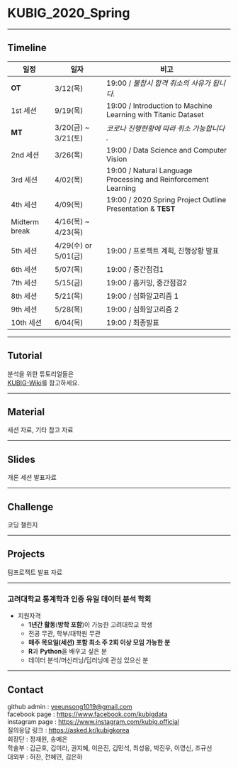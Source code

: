 # KUBIG_2020_Spring
--------------------------------------------------
## Timeline  
| 일정                    |  일자 | 비고                                |
| ------------------- | -------------|-------------------------- |
| **OT** | 3/12(목) | 19:00 / *불참시 합격 취소의 사유가 됩니다.* |
| 1st 세션 | 9/19(목) | 19:00 / Introduction to Machine Learning with Titanic Dataset |
| **MT** | 3/20(금) ~ 3/21(토) | *코로나 진행현황에 따라 취소 가능합니다 .*|
| 2nd 세션 | 3/26(목) | 19:00 / Data Science and Computer Vision |
| 3rd 세션 | 4/02(목) | 19:00 / Natural Language Processing and Reinforcement Learning  |
| 4th 세션 | 4/09(목) | 19:00 / 2020 Spring Project Outline Presentation & **TEST** |
| Midterm break | 4/16(목) ~ 4/23(목) |        |
| 5th 세션 | 4/29(수) or 5/01(금) | 19:00 / 프로젝트 계획, 진행상황 발표 |
| 6th 세션 | 5/07(목) | 19:00 / 중간점검1 |
| 7th 세션 | 5/15(금) | 19:00 / 홈커밍, 중간점검2 |
| 8th 세션 | 5/21(목) | 19:00 / 심화알고리즘 1 |
| 9th 세션 | 5/28(목) | 19:00 / 심화알고리즘 2 |
| 10th 세션 | 6/04(목) | 19:00 / 최종발표 |

-----------------------------------------------------
## Tutorial
분석을 위한 튜토리얼들은  
[KUBIG-Wiki](https://github.com/KU-BIG/KUBIG_Wiki)를 참고하세요.

-----------------------------------------------------
## Material
세션 자료, 기타 참고 자료

-----------------------------------------------------
## Slides
개론 세션 발표자료

-----------------------------------------------------
## Challenge
코딩 챌린지


-----------------------------------------------------
## Projects
팀프로젝트 발표 자료


-----------------------------------------------------

### 고려대학교 통계학과 인증 유일 데이터 분석 학회
* 지원자격
  - **1년간 활동**(**방학 포함**)이 가능한 고려대학교 학생
  - 전공 무관, 학부/대학원 무관
  - **매주 목요일(세션) 포함 최소 주 2회 이상 모임 가능한 분**
  - **R**과 **Python**을 배우고 싶은 분
  - 데이터 분석/머신러닝/딥러닝에 관심 있으신 분


-----------------------------------------------------
## Contact
github admin : yeeunsong1019@gmail.com  
facebook page : https://www.facebook.com/kubigdata  
instagram page : https://www.instagram.com/kubig.official   
질의응답 링크 : https://asked.kr/kubigkorea   
회장단 : 정재원, 송예은  
학술부 : 김근호, 김미라, 권지혜, 이은진, 김민석, 최성웅, 박진우, 이영신, 조규선   
대외부 : 허찬, 전혜민, 김은하    
 
